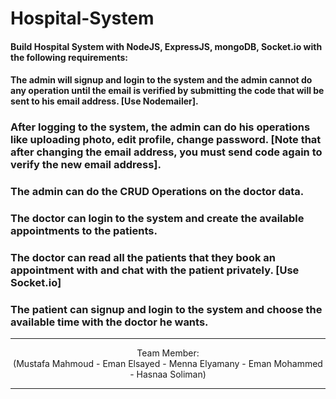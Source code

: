 # Hospital-System
#### Build Hospital System with NodeJS, ExpressJS, mongoDB, Socket.io with the following requirements:
#### The admin will signup and login to the system and the admin cannot do any operation until the email is verified by submitting the code that will be sent to his email address. [Use Nodemailer].
### After logging to the system, the admin can do his operations like uploading photo, edit profile, change password. [Note that after changing the email address, you must send code again to verify the new email address]. 
### The admin can do the CRUD Operations on the doctor data.
### The doctor can login to the system and create the available appointments to the patients. 
### The doctor can read all the patients that they book an appointment with and chat with the patient privately. [Use Socket.io]
### The patient can signup and login to the system and choose the available time with the doctor he wants.


--------------------------------------------------------------------------------------------------------------------------------

<p align="center"> Team Member: <br>(Mustafa Mahmoud - Eman Elsayed - Menna Elyamany - Eman Mohammed - Hasnaa Soliman)</p>

--------------------------------------------------------------------------------------------------------------------------------
